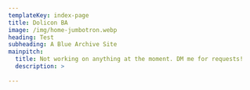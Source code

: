 ```yaml
---
templateKey: index-page
title: Dolicon BA
image: /img/home-jumbotron.webp
heading: Test
subheading: A Blue Archive Site
mainpitch:
  title: Not working on anything at the moment. DM me for requests!
  description: >
    
---
```


